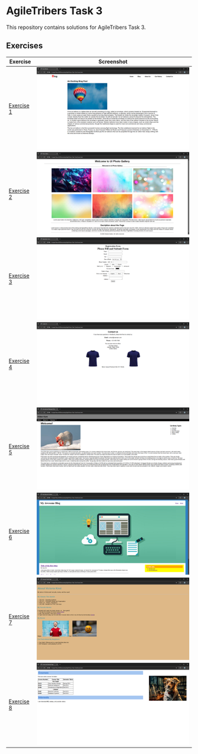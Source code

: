 # AgileTribers Task 3

This repository contains solutions for AgileTribers Task 3.

## Exercises

| Exercise | Screenshot |
|----------|------------|
| [Exercise 1](ex1/) | ![ex1](Screenshots/ex1.png) |
| [Exercise 2](ex2/) | ![ex2](Screenshots/ex2.png) |
| [Exercise 3](ex3/) | ![ex3](Screenshots/ex3.png) |
| [Exercise 4](ex4/) | ![ex4](Screenshots/ex4.png) |
| [Exercise 5](ex5/) | ![ex5](Screenshots/ex5.png) |
| [Exercise 6](ex6/) | ![ex6](Screenshots/ex6.png) |
| [Exercise 7](ex7/) | ![ex7](Screenshots/ex7.png) |
| [Exercise 8](ex8/) | ![ex8](Screenshots/ex8.png) |
